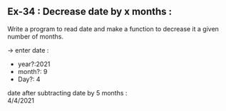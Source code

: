 ## Ex-34 : Decrease date by  x months :  
Write a program to read date and make a function to decrease it a given number of months.  

-> enter date :  
- year?:2021  
- month?: 9  
- Day?: 4  

date after subtracting date by 5 months :  
4/4/2021  
